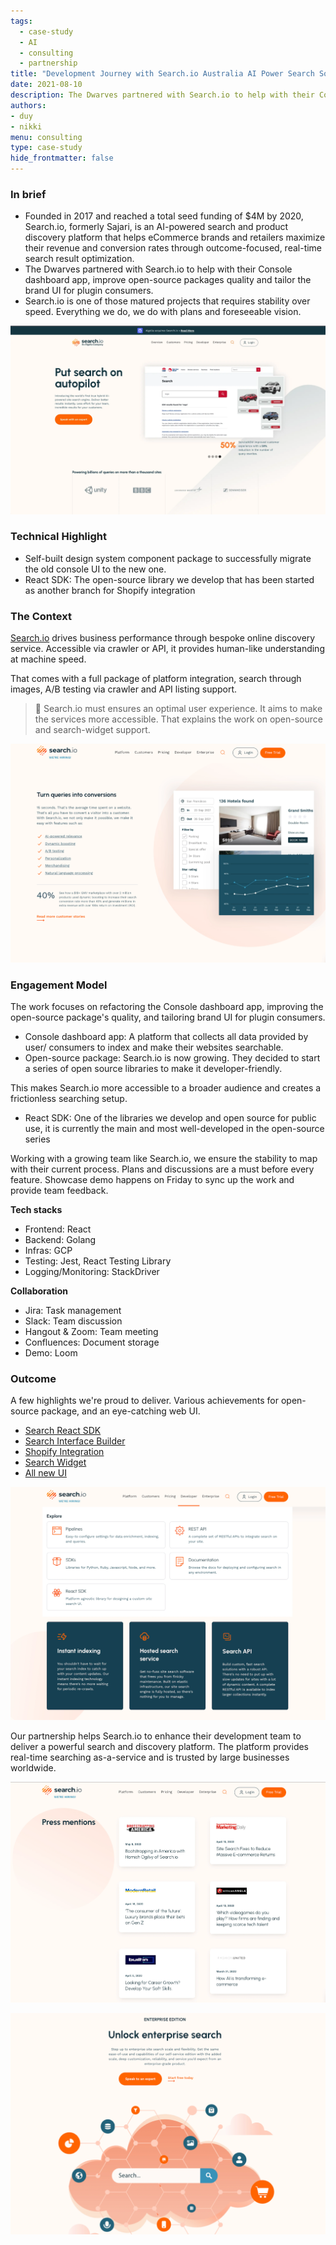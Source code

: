 ```yaml
---
tags:
  - case-study
  - AI
  - consulting
  - partnership
title: "Development Journey with Search.io Australia AI Power Search Solutions"
date: 2021-08-10
description: The Dwarves partnered with Search.io to help with their Console dashboard app, improve open-source packages quality and tailor the brand UI for plugin consumers.
authors: 
- duy
- nikki
menu: consulting
type: case-study
hide_frontmatter: false
---
```


### In brief
- Founded in 2017 and reached a total seed funding of $4M by 2020, Search.io, formerly Sajari, is an AI-powered search and product discovery platform that helps eCommerce brands and retailers maximize their revenue and conversion rates through outcome-focused, real-time search result optimization.
- The Dwarves partnered with Search.io to help with their Console dashboard app, improve open-source packages quality and tailor the brand UI for plugin consumers.
- Search.io is one of those matured projects that requires stability over speed. Everything we do, we do with plans and foreseeable vision.

![](assets/development-journey-with-searchio---australia-ai-power-search-solutions_5168d3582cc3384817547ef263a5eaa8_md5.webp)

### Technical Highlight
- Self-built design system component package to successfully migrate the old console UI to the new one.
- React SDK: The open-source library we develop that has been started as another branch for Shopify integration

### The Context
[Search.io](http://search.io/) drives business performance through bespoke online discovery service. Accessible via crawler or API, it provides human-like understanding at machine speed.

That comes with a full package of platform integration, search through images, A/B testing via crawler and API listing support.

>
> 🔸 Search.io must ensures an optimal user experience. It aims to make the services more accessible. That explains the work on open-source and search-widget support.

![](assets/development-journey-with-searchio---australia-ai-power-search-solutions_dd55bea9f42adaff0ca67b9f0398ad98_md5.webp)

### Engagement Model
The work focuses on refactoring the Console dashboard app, improving the open-source package's quality, and tailoring brand UI for plugin consumers.
- Console dashboard app: A platform that collects all data provided by user/ consumers to index and make their websites searchable. 
- Open-source package: Search.io is now growing. They decided to start a series of open source libraries to make it developer-friendly. 

This makes Search.io more accessible to a broader audience and creates a frictionless searching setup.

- React SDK: One of the libraries we develop and open source for public use, it is currently the main and most well-developed in the open-source series

Working with a growing team like Search.io, we ensure the stability to map with their current process. Plans and discussions are a must before every feature. Showcase demo happens on Friday to sync up the work and provide team feedback.

**Tech stacks**

- Frontend: React
- Backend: Golang
- Infras: GCP
- Testing: Jest, React Testing Library
- Logging/Monitoring: StackDriver

**Collaboration**

- Jira: Task management
- Slack: Team discussion
- Hangout & Zoom: Team meeting
- Confluences: Document storage
- Demo: Loom

### Outcome
A few highlights we're proud to deliver. Various achievements for open-source package, and an eye-catching web UI.
- [Search React SDK](https://www.sajari.com/blog/new-search-react-sdk)
- [Search Interface Builder](https://www.sajari.com/blog/new-search-interface-builder)
- [Shopify Integration](https://www.sajari.com/blog/shopify-search)
- [Search Widget](https://docs.sajari.com/user-guide/integrating-search/widget/)
- [All new UI](https://www.sajari.com/blog/meet-the-all-new-sajari)

![](assets/development-journey-with-searchio---australia-ai-power-search-solutions_553a8839ac6f2ddb246b3801a3d3ed46_md5.webp)

Our partnership helps Search.io to enhance their development team to deliver a powerful search and discovery platform. The platform provides real-time searching as-a-service and is trusted by large businesses worldwide. 

![](assets/development-journey-with-searchio---australia-ai-power-search-solutions_b57cb7d4546a27e2d01deb2968f970ce_md5.webp)

![](assets/development-journey-with-searchio---australia-ai-power-search-solutions_b70a3de226205f3dcdc72155e8ed362d_md5.webp)